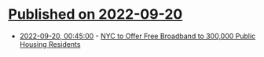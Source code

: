 # [Published on 2022-09-20](index.md)

* [2022-09-20, 00:45:00](https://tech.slashdot.org/story/22/09/19/2137229/nyc-to-offer-free-broadband-to-300000-public-housing-residents?utm_source=rss1.0mainlinkanon&utm_medium=feed) - [NYC to Offer Free Broadband to 300,000 Public Housing Residents](https://tech.slashdot.org/story/22/09/19/2137229/nyc-to-offer-free-broadband-to-300000-public-housing-residents?utm_source=rss1.0mainlinkanon&utm_medium=feed)
